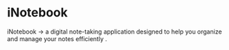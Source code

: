 # iNotebook
iNotebook -> a digital note-taking application designed to help you organize and manage your notes efficiently . 
